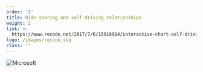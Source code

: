 ```yaml
---
order: '2'
title: Ride-sharing and self-driving relationships
weight: 2
link: >-
  https://www.recode.net/2017/7/6/15918914/interactive-chart-self-driving-autonomous-uber-lyft-detroit-silicon-valley-reinvent-car
logo: /images/recode.svg
class: ''
---
```

![Microsoft](/images/Microsoft-logo.svg)



